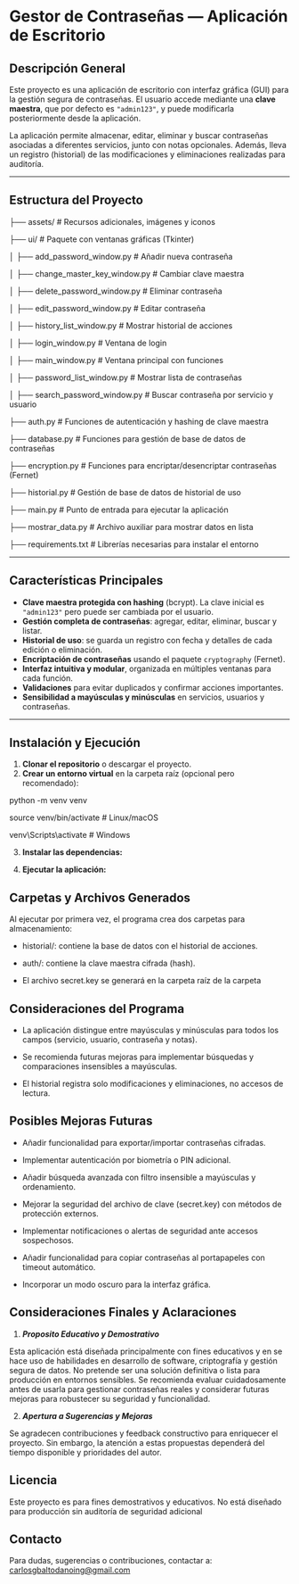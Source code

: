 # Gestor de Contraseñas — Aplicación de Escritorio

## Descripción General

Este proyecto es una aplicación de escritorio con interfaz gráfica (GUI) para la gestión segura de contraseñas. El usuario accede mediante una **clave maestra**, que por defecto es `"admin123"`, y puede modificarla posteriormente desde la aplicación.

La aplicación permite almacenar, editar, eliminar y buscar contraseñas asociadas a diferentes servicios, junto con notas opcionales. Además, lleva un registro (historial) de las modificaciones y eliminaciones realizadas para auditoría.

---

## Estructura del Proyecto

├── assets/ # Recursos adicionales, imágenes y iconos

├── ui/ # Paquete con ventanas gráficas (Tkinter)

│ ├── add_password_window.py # Añadir nueva contraseña

│ ├── change_master_key_window.py # Cambiar clave maestra

│ ├── delete_password_window.py # Eliminar contraseña

│ ├── edit_password_window.py # Editar contraseña

│ ├── history_list_window.py # Mostrar historial de acciones

│ ├── login_window.py # Ventana de login

│ ├── main_window.py # Ventana principal con funciones

│ ├── password_list_window.py # Mostrar lista de contraseñas

│ ├── search_password_window.py # Buscar contraseña por servicio y usuario

├── auth.py # Funciones de autenticación y hashing de clave maestra

├── database.py # Funciones para gestión de base de datos de contraseñas

├── encryption.py # Funciones para encriptar/desencriptar contraseñas (Fernet)

├── historial.py # Gestión de base de datos de historial de uso

├── main.py # Punto de entrada para ejecutar la aplicación

├── mostrar_data.py # Archivo auxiliar para mostrar datos en lista

├── requirements.txt # Librerías necesarias para instalar el entorno

---

## Características Principales

- **Clave maestra protegida con hashing** (bcrypt). La clave inicial es `"admin123"` pero puede ser cambiada por el usuario.
- **Gestión completa de contraseñas**: agregar, editar, eliminar, buscar y listar.
- **Historial de uso**: se guarda un registro con fecha y detalles de cada edición o eliminación.
- **Encriptación de contraseñas** usando el paquete `cryptography` (Fernet).
- **Interfaz intuitiva y modular**, organizada en múltiples ventanas para cada función.
- **Validaciones** para evitar duplicados y confirmar acciones importantes.
- **Sensibilidad a mayúsculas y minúsculas** en servicios, usuarios y contraseñas.

---

## Instalación y Ejecución

1. **Clonar el repositorio** o descargar el proyecto.
2. **Crear un entorno virtual** en la carpeta raíz (opcional pero recomendado):

python -m venv venv

source venv/bin/activate   # Linux/macOS

venv\Scripts\activate      # Windows

3. **Instalar las dependencias:**

4. **Ejecutar la aplicación:**

## Carpetas y Archivos Generados

Al ejecutar por primera vez, el programa crea dos carpetas para almacenamiento:

- historial/: contiene la base de datos con el historial de acciones.

- auth/: contiene la clave maestra cifrada (hash).

- El archivo secret.key se generará en la carpeta raíz de la carpeta

## Consideraciones del Programa

- La aplicación distingue entre mayúsculas y minúsculas para todos los campos (servicio, usuario, contraseña y notas).

- Se recomienda futuras mejoras para implementar búsquedas y comparaciones insensibles a mayúsculas.

- El historial registra solo modificaciones y eliminaciones, no accesos de lectura.

## Posibles Mejoras Futuras

- Añadir funcionalidad para exportar/importar contraseñas cifradas.

- Implementar autenticación por biometría o PIN adicional.

- Añadir búsqueda avanzada con filtro insensible a mayúsculas y ordenamiento.

- Mejorar la seguridad del archivo de clave (secret.key) con métodos de protección externos.

- Implementar notificaciones o alertas de seguridad ante accesos sospechosos.

- Añadir funcionalidad para copiar contraseñas al portapapeles con timeout automático.

- Incorporar un modo oscuro para la interfaz gráfica.

## Consideraciones Finales y Aclaraciones

1. ***Proposito Educativo y Demostrativo***

Esta aplicación está diseñada principalmente con fines educativos y en se hace uso de habilidades en desarrollo de software, criptografía y gestión segura de datos. No pretende ser una solución definitiva o lista para producción en entornos sensibles. Se recomienda evaluar cuidadosamente antes de usarla para gestionar contraseñas reales y considerar futuras mejoras para robustecer su seguridad y funcionalidad.

2. ***Apertura a Sugerencias y Mejoras***

Se agradecen contribuciones y feedback constructivo para enriquecer el proyecto. Sin embargo, la atención a estas propuestas dependerá del tiempo disponible y prioridades del autor.

## Licencia

Este proyecto es para fines demostrativos y educativos. No está diseñado para producción sin auditoría de seguridad adicional

## Contacto

Para dudas, sugerencias o contribuciones, contactar a:
carlosgbaltodanoing@gmail.com

